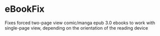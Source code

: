 # eBookFix
Fixes forced two-page view comic/manga epub 3.0 ebooks to work with single-page view, depending on the orientation of the reading device
